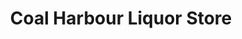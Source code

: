 ---
title: "Coal Harbour Liquor Store"
url: /vancouver/coal-harbour-liquor-store/
shop: Spirituosen
---